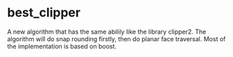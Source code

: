 # best_clipper
A new algorithm that has the same abilily like the library clipper2.
The algorithm will do snap rounding firstly, then do planar face traversal.
Most of the implementation is based on boost.

